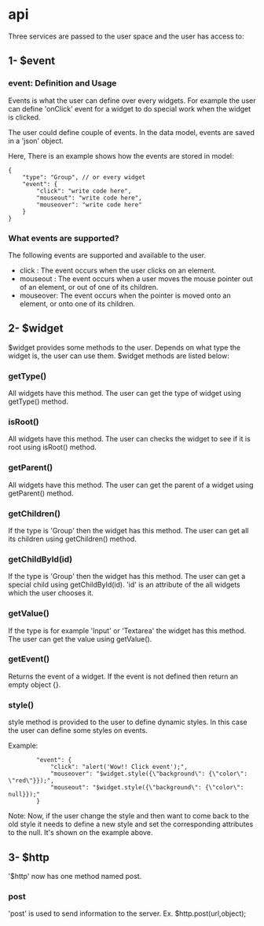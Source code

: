 # api

Three services are passed to the user space and the user has access to:

## 1- $event

### event: Definition and Usage

Events is what the user can define over every widgets. For example the user can define 'onClick' 
event for a widget to do special work when the widget is clicked.

The user could define couple of events. 
In the data model, events are saved in a 'json' object.

Here, There is an example shows how the events are stored in model:

    {
        "type": "Group", // or every widget
        "event": {
            "click": "write code here",
            "mouseout": "write code here",
            "mouseover": "write code here"
        } 
    }


### What events are supported?

The following events are supported and available to the user.

- click : The event occurs when the user clicks on an element.
- mouseout : The event occurs when a user moves the mouse pointer out of an element, or out of one of its children.
- mouseover: The event occurs when the pointer is moved onto an element, or onto one of its children.

## 2- $widget

$widget provides some methods to the user. Depends on what type the widget is, the user can use them.
$widget methods are listed below:


### getType()

All widgets have this method. 
The user can get the type of widget using getType() method.


### isRoot()

All widgets have this method.
The user can checks the widget to see if it is root using isRoot() method.


### getParent()

All widgets have this method.
The user can get the parent of a widget using getParent() method.


### getChildren()

If the type is 'Group' then the widget has this method.
The user can get all its children using getChildren() method.


### getChildById(id)

If the type is 'Group' then the widget has this method.
The user can get a special child using getChildById(id).
'id' is an attribute of the all widgets which the user chooses it.


### getValue()

If the type is for example 'Input' or 'Textarea' the widget has this method.
The user can get the value using getValue().

### getEvent()

Returns the event of a widget. If the event is not defined then return an empty object {}.

### style()

style method is provided to the user to define dynamic styles. In this case the user can define some styles
on events. 

Example:

            "event": {
                "click": "alert('Wow!! Click event');",
                "mouseover": "$widget.style({\"background\": {\"color\": \"red\"}});",
                "mouseout": "$widget.style({\"background\": {\"color\": null}});"
            }

Note: 
Now, if the user change the style and then want to come back to the old style it needs to define 
a new style and set the corresponding attributes to the null. It's shown on the example above.



## 3- $http

'$http' now has one method named post.


### post

'post' is used to send information to the server.
Ex. $http.post(url,object);



